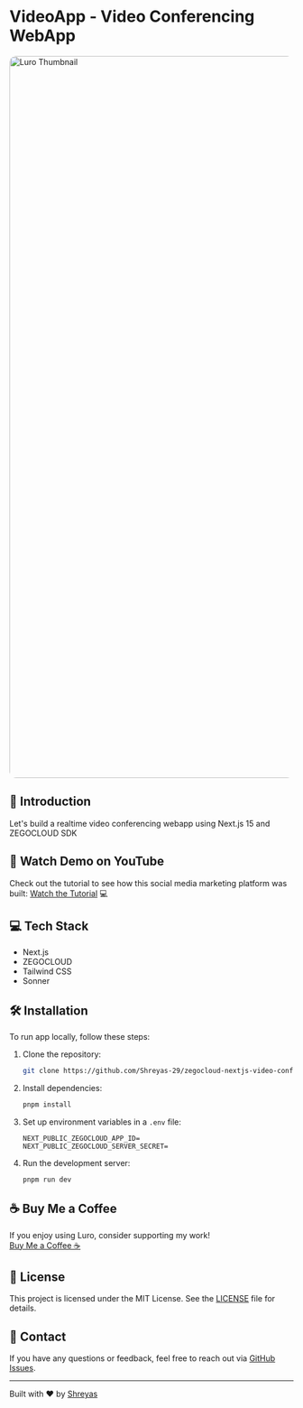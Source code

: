 # VideoApp - Video Conferencing WebApp

<!-- <img src="https://github.com/user-attachments/assets/deab03fd-4234-44c3-a6ad-484c4a1a02a1" alt="Linkify Thubmnail"> -->
<img src="https://github.com/user-attachments/assets/55b9afeb-89de-4e16-9437-683c5d970a6d" alt="Luro Thumbnail" style="border-radius: 12px;" width="1280">


## 🌟 Introduction
Let's build a realtime video conferencing webapp using Next.js 15 and ZEGOCLOUD SDK

## 🎥 Watch Demo on YouTube

Check out the tutorial to see how this social media marketing platform was built: [Watch the Tutorial](https://youtu.be/Eb914F5748M?si=rZ-4og1KXchBIF8j) 💻 

## 💻 Tech Stack

* Next.js
* ZEGOCLOUD
* Tailwind CSS
* Sonner

## 🛠️ Installation
To run app locally, follow these steps:

1. Clone the repository:
    ```bash
    git clone https://github.com/Shreyas-29/zegocloud-nextjs-video-conference.git
    ```
2. Install dependencies:
    ```bash
    pnpm install
    ```
3. Set up environment variables in a `.env` file:
    ```
    NEXT_PUBLIC_ZEGOCLOUD_APP_ID=
    NEXT_PUBLIC_ZEGOCLOUD_SERVER_SECRET=
    ```

4. Run the development server:
    ```bash
    pnpm run dev
    ```

## ☕ Buy Me a Coffee
If you enjoy using Luro, consider supporting my work!  
[Buy Me a Coffee ☕](https://buymeacoffee.com/shreyas29)

## 📜 License
This project is licensed under the MIT License. See the [LICENSE](LICENSE) file for details.

## 💬 Contact
If you have any questions or feedback, feel free to reach out via [GitHub Issues](https://github.com/Shreyas-29/zegocloud-nextjs-video-conference/issues).

---

Built with ❤️ by [Shreyas](https://shreyas-sihasane.vercel.app/)

